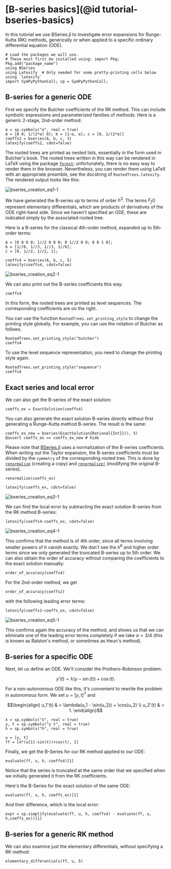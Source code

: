# [B-series basics](@id tutorial-bseries-basics)

In this tutorial we use BSeries.jl to investigate error expansions for Runge-Kutta (RK)
methods, generically or when applied to a specific ordinary differential equation (ODE).


```@example bseries-basics
# Load the packages we will use.
# These must first be installed using: import Pkg; Pkg.add("package_name")
using BSeries
using Latexify  # Only needed for some pretty-printing cells below using `latexify`
import SymPyPythonCall; sp = SymPyPythonCall;
```

## B-series for a generic ODE

First we specify the Butcher coefficients of the RK method.
This can include symbolic expressions and parameterized families of methods.
Here is a generic 2-stage, 2nd-order method:


```@example bseries-basics
α = sp.symbols("α", real = true)
A = [0 0; 1/(2*α) 0]; b = [1-α, α]; c = [0, 1/(2*α)]
coeffs2 = bseries(A, b, c, 3)
latexify(coeffs2, cdot=false)
```

The rooted trees are printed as nested lists, essentially in the form used in
Butcher's book. The rooted trees written in this way can be rendered in LaTeX
using the package [`forest`](https://ctan.org/pkg/forest); unfortunately,
there is no easy way to render them in the browser. Nevertheless, you can render
them using LaTeX with an appropriate preamble, see the docstring of
`RootedTrees.latexify`. The rendered output looks like this:

![bseries_creation_eq1-1](https://user-images.githubusercontent.com/12693098/193994163-e53d24a8-f74e-4f95-b07d-225ebde83f70.png)

We have generated the B-series up to terms of order $h^3$.  The terms $F_f()$
represent elementary differentials, which are products of derivatives of the
ODE right-hand side.  Since we haven't specified an ODE, these are indicated
simply by the associated rooted tree.


Here is a B-series for the classical 4th-order method, expanded up to 5th-order terms:

```@example bseries-basics
A = [0 0 0 0; 1//2 0 0 0; 0 1//2 0 0; 0 0 1 0];
b = [1//6, 1//3, 1//3, 1//6];
c = [0, 1//2, 1//2, 1];

coeffs4 = bseries(A, b, c, 5)
latexify(coeffs4, cdot=false)
```

![bseries_creation_eq2-1](https://user-images.githubusercontent.com/12693098/193994166-a9178001-702d-4f9b-a3f6-6a89251ddb7f.png)

We can also print out the B-series coefficients this way:


```@example bseries-basics
coeffs4
```

In this form, the rooted trees are printed as level sequences.
The corresponding coefficients are on the right.

You can use the function `RootedTrees.set_printing_style` to change the
printing style globally. For example, you can use the notation of Butcher
as follows.

```@example bseries-basics
RootedTrees.set_printing_style("butcher")
coeffs4
```

To use the level sequence representation, you need to change the printing style
again.

```@example bseries-basics
RootedTrees.set_printing_style("sequence")
coeffs4
```


## Exact series and local error

We can also get the B-series of the exact solution:

```@example bseries-basics
coeffs_ex = ExactSolution(coeffs4)
```

You can also generate the exact solution B-series directly without
first generating a Runge-Kutta method B-series. The result is the same:

```@example bseries-basics
coeffs_ex_new = bseries(ExactSolution{Rational{Int}}(), 5)
@assert coeffs_ex == coeffs_ex_new # hide
```

Please note that [BSeries.jl](https://github.com/ranocha/BSeries.jl)
uses a normalization of the B-series coefficients. When writing out the
Taylor expansion, the B-series coefficients must be divided by the
`symmetry` of the corresponding rooted tree. This is done by
[`renormalize`](@ref) (creating a copy) and
[`renormalize!`](@ref) (modifying the original B-series).


```@example bseries-basics
renormalize(coeffs_ex)
```


```@example bseries-basics
latexify(coeffs_ex, cdot=false)
```

![bseries_creation_eq3-1](https://user-images.githubusercontent.com/12693098/193994175-22356d01-edb9-44b6-afd3-4354a3daffc6.png)

We can find the local error by subtracting the exact solution B-series from the RK method B-series:

```@example bseries-basics
latexify(coeffs4-coeffs_ex, cdot=false)
```

![bseries_creation_eq4-1](https://user-images.githubusercontent.com/12693098/193994179-7ffcced2-6760-46fc-829a-d6c5814d543f.png)

This confirms that the method is of 4th order, since all terms involving
smaller powers of $h$ vanish exactly.  We don't see the $h^6$ and higher
order terms since we only generated the truncated B-series up to 5th order.
We can also obtain the order of accuracy without comparing the coefficients
to the exact solution manually:

```@example bseries-basics
order_of_accuracy(coeffs4)
```

For the 2nd-order method, we get

```@example bseries-basics
order_of_accuracy(coeffs2)
```

with the following leading error terms:

```@example bseries-basics
latexify(coeffs2-coeffs_ex, cdot=false)
```

![bseries_creation_eq5-1](https://user-images.githubusercontent.com/12693098/193994181-108aa3a7-e2fb-4247-a770-9647ebe861c8.png)

This confirms again the accuracy of the method, and shows us that we
can eliminate one of the leading error terms completely if we take
$\alpha=3/4$ (this is known as Ralston's method, or sometimes as Heun's method).


## B-series for a specific ODE

Next, let us define an ODE.  We'll consider the Prothero-Robinson problem:

```math
    y'(t) = \lambda(y-\sin(t)) + \cos(t).
```

For a non-autonomous ODE like this, it's convenient to rewrite the problem
in autonomous form.  We set $u=[y,t]^T$ and

```math
\begin{align}
u_1'(t) & = \lambda(u_1 - \sin(u_2)) + \cos(u_2) \\
u_2'(t) & = 1.
\end{align}
```


```@example bseries-basics
λ = sp.symbols("λ", real = true)
y, t = sp.symbols("y t", real = true)
h = sp.symbols("h", real = true)

u = [y, t]
ff = [λ*(u[1]-sin(t))+cos(t), 1]
```

Finally, we get the B-Series for our RK method applied to our ODE:


```@example bseries-basics
evaluate(ff, u, h, coeffs4)[1]
```

Notice that the series is truncated at the same order that we specified
when we initially generated it from the RK coefficients.

Here's the B-Series for the exact solution of the same ODE:


```@example bseries-basics
evaluate(ff, u, h, coeffs_ex)[1]
```

And their difference, which is the local error:


```@example bseries-basics
expr = sp.simplify(evaluate(ff, u, h, coeffs4) - evaluate(ff, u, h,coeffs_ex))[1]
```


## B-series for a generic RK method

We can also examine just the elementary differentials, without specifying a RK method:


```@example bseries-basics
elementary_differentials(ff, u, 5)
```
